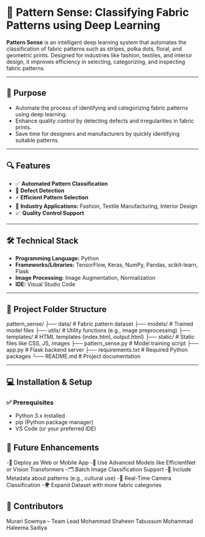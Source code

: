 # 🧵 Pattern Sense: Classifying Fabric Patterns using Deep Learning

**Pattern Sense** is an intelligent deep learning system that automates the classification of fabric patterns such as stripes, polka dots, floral, and geometric prints. Designed for industries like fashion, textiles, and interior design, it improves efficiency in selecting, categorizing, and inspecting fabric patterns.

---

## 🎯 Purpose

- Automate the process of identifying and categorizing fabric patterns using deep learning.
- Enhance quality control by detecting defects and irregularities in fabric prints.
- Save time for designers and manufacturers by quickly identifying suitable patterns.

---

## 🔍 Features

- ✅ **Automated Pattern Classification**  
- 🧪 **Defect Detection**  
- ⚡ **Efficient Pattern Selection**  
- 🧵 **Industry Applications:** Fashion, Textile Manufacturing, Interior Design  
- 📈 **Quality Control Support**

---

## 🛠 Technical Stack

- **Programming Language:** Python
- **Frameworks/Libraries:** TensorFlow, Keras, NumPy, Pandas, scikit-learn, Flask
- **Image Processing:** Image Augmentation, Normalization
- **IDE:** Visual Studio Code

---

## 📁 Project Folder Structure

pattern_sense/
├── data/ # Fabric pattern dataset
├── models/ # Trained model files
├── utils/ # Utility functions (e.g., image preprocessing)
├── templates/ # HTML templates (index.html, output.html)
├── static/ # Static files like CSS, JS, images
├── pattern_sense.py # Model training script
├── app.py # Flask backend server
├── requirements.txt # Required Python packages
└── README.md # Project documentation


---

## 💻 Installation & Setup

### ✅ Prerequisites

- Python 3.x installed
- pip (Python package manager)
- VS Code (or your preferred IDE)

## 🔮 Future Enhancements
-📱 Deploy as Web or Mobile App
-🧠 Use Advanced Models like EfficientNet or Vision Transformers
-🗂️ Batch Image Classification Support
-🧵 Include Metadata about patterns (e.g., cultural use)
-📸 Real-Time Camera Classification
-🌍 Expand Dataset with more fabric categories

## 🤝 Contributors
Murari Sowmya – Team Lead
Mohammad Shaheen Tabussum
Mohammad Haleema Sadiya
